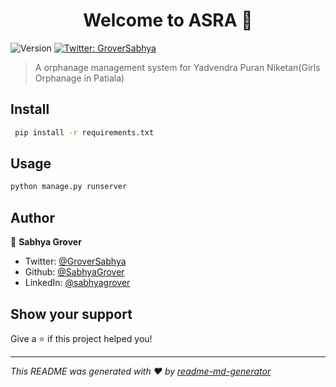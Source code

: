 <h1 align="center">Welcome to ASRA 👋</h1>
<p>
  <img alt="Version" src="https://img.shields.io/badge/version-0.0.1-blue.svg?cacheSeconds=2592000" />
  <a href="https://twitter.com/GroverSabhya" target="_blank">
    <img alt="Twitter: GroverSabhya" src="https://img.shields.io/twitter/follow/GroverSabhya.svg?style=social" />
  </a>
</p>

> A orphanage management system for Yadvendra Puran Niketan(Girls Orphanage in Patiala)

## Install

```sh
 pip install -r requirements.txt 
```

## Usage

```sh
python manage.py runserver
```

## Author

👤 **Sabhya Grover**

* Twitter: [@GroverSabhya](https://twitter.com/GroverSabhya)
* Github: [@SabhyaGrover](https://github.com/SabhyaGrover)
* LinkedIn: [@sabhyagrover](https://linkedin.com/in/sabhyagrover)

## Show your support

Give a ⭐️ if this project helped you!

***
_This README was generated with ❤️ by [readme-md-generator](https://github.com/kefranabg/readme-md-generator)_